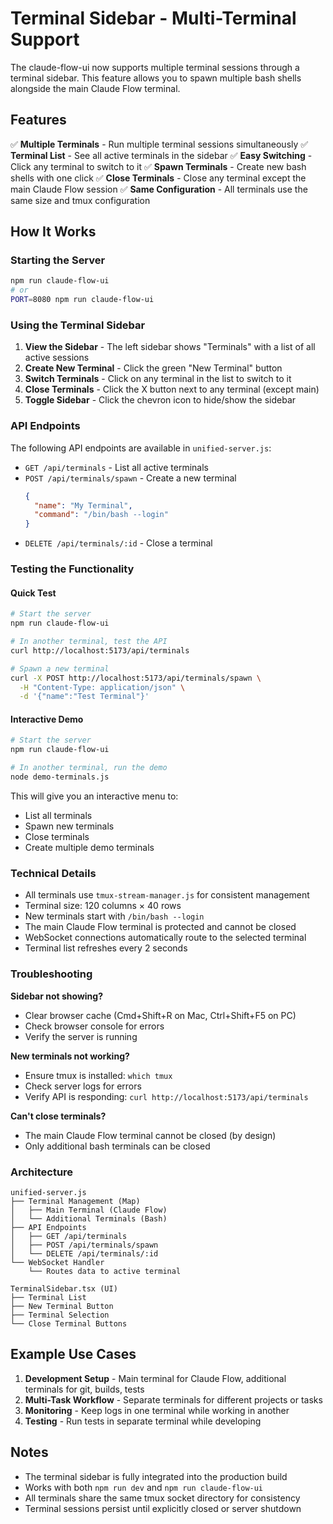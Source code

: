 # Terminal Sidebar - Multi-Terminal Support

The claude-flow-ui now supports multiple terminal sessions through a terminal sidebar. This feature allows you to spawn multiple bash shells alongside the main Claude Flow terminal.

## Features

✅ **Multiple Terminals** - Run multiple terminal sessions simultaneously
✅ **Terminal List** - See all active terminals in the sidebar
✅ **Easy Switching** - Click any terminal to switch to it
✅ **Spawn Terminals** - Create new bash shells with one click
✅ **Close Terminals** - Close any terminal except the main Claude Flow session
✅ **Same Configuration** - All terminals use the same size and tmux configuration

## How It Works

### Starting the Server

```bash
npm run claude-flow-ui
# or
PORT=8080 npm run claude-flow-ui
```

### Using the Terminal Sidebar

1. **View the Sidebar** - The left sidebar shows "Terminals" with a list of all active sessions
2. **Create New Terminal** - Click the green "New Terminal" button
3. **Switch Terminals** - Click on any terminal in the list to switch to it
4. **Close Terminals** - Click the X button next to any terminal (except main)
5. **Toggle Sidebar** - Click the chevron icon to hide/show the sidebar

### API Endpoints

The following API endpoints are available in `unified-server.js`:

- `GET /api/terminals` - List all active terminals
- `POST /api/terminals/spawn` - Create a new terminal
  ```json
  {
    "name": "My Terminal",
    "command": "/bin/bash --login"
  }
  ```
- `DELETE /api/terminals/:id` - Close a terminal

### Testing the Functionality

#### Quick Test
```bash
# Start the server
npm run claude-flow-ui

# In another terminal, test the API
curl http://localhost:5173/api/terminals

# Spawn a new terminal
curl -X POST http://localhost:5173/api/terminals/spawn \
  -H "Content-Type: application/json" \
  -d '{"name":"Test Terminal"}'
```

#### Interactive Demo
```bash
# Start the server
npm run claude-flow-ui

# In another terminal, run the demo
node demo-terminals.js
```

This will give you an interactive menu to:
- List all terminals
- Spawn new terminals
- Close terminals
- Create multiple demo terminals

### Technical Details

- All terminals use `tmux-stream-manager.js` for consistent management
- Terminal size: 120 columns × 40 rows
- New terminals start with `/bin/bash --login`
- The main Claude Flow terminal is protected and cannot be closed
- WebSocket connections automatically route to the selected terminal
- Terminal list refreshes every 2 seconds

### Troubleshooting

**Sidebar not showing?**
- Clear browser cache (Cmd+Shift+R on Mac, Ctrl+Shift+F5 on PC)
- Check browser console for errors
- Verify the server is running

**New terminals not working?**
- Ensure tmux is installed: `which tmux`
- Check server logs for errors
- Verify API is responding: `curl http://localhost:5173/api/terminals`

**Can't close terminals?**
- The main Claude Flow terminal cannot be closed (by design)
- Only additional bash terminals can be closed

### Architecture

```
unified-server.js
├── Terminal Management (Map)
│   ├── Main Terminal (Claude Flow)
│   └── Additional Terminals (Bash)
├── API Endpoints
│   ├── GET /api/terminals
│   ├── POST /api/terminals/spawn
│   └── DELETE /api/terminals/:id
└── WebSocket Handler
    └── Routes data to active terminal

TerminalSidebar.tsx (UI)
├── Terminal List
├── New Terminal Button
├── Terminal Selection
└── Close Terminal Buttons
```

## Example Use Cases

1. **Development Setup** - Main terminal for Claude Flow, additional terminals for git, builds, tests
2. **Multi-Task Workflow** - Separate terminals for different projects or tasks
3. **Monitoring** - Keep logs in one terminal while working in another
4. **Testing** - Run tests in separate terminal while developing

## Notes

- The terminal sidebar is fully integrated into the production build
- Works with both `npm run dev` and `npm run claude-flow-ui`
- All terminals share the same tmux socket directory for consistency
- Terminal sessions persist until explicitly closed or server shutdown